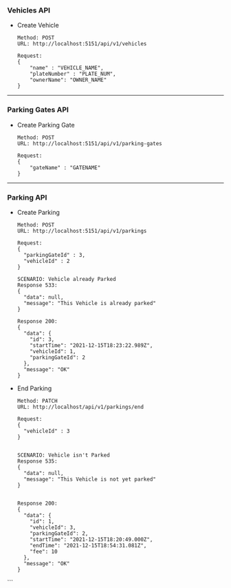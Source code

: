<h3>Vehicles API</h3>
<ul>
  <li>Create Vehicle

```
Method: POST
URL: http://localhost:5151/api/v1/vehicles
```

```
Request:
{
	"name" : "VEHICLE_NAME",
	"plateNumber" : "PLATE_NUM",
	"ownerName": "OWNER_NAME"
}
```

  </li>
</ul>

---

<h3>Parking Gates API</h3>
<ul>
  <li>Create Parking Gate

```
Method: POST
URL: http://localhost:5151/api/v1/parking-gates
```

```
Request:
{
	"gateName" : "GATENAME"
}
```

  </li>
</ul>

---

<h3>Parking API</h3>
<ul>
  <li>Create Parking
  
  ```
  Method: POST
  URL: http://localhost:5151/api/v1/parkings
  ```
  ```
  Request:
  {
    "parkingGateId" : 3,
    "vehicleId" : 2
  }
  ```
  ```
  SCENARIO: Vehicle already Parked
  Response 533:
  {
    "data": null,
    "message": "This Vehicle is already parked"
  }
  ```
  ```
  Response 200:
  {
    "data": {
      "id": 3,
      "startTime": "2021-12-15T18:23:22.989Z",
      "vehicleId": 1,
      "parkingGateId": 2
    },
    "message": "OK"
  }

```
</li>

<li>End Parking

```
Method: PATCH
URL: http://localhost/api/v1/parkings/end

```

```
Request:
{
  "vehicleId" : 3
}

```

```

SCENARIO: Vehicle isn't Parked
Response 535:
{
  "data": null,
  "message": "This Vehicle is not yet parked"
}

```

```

Response 200:
{
  "data": {
    "id": 1,
    "vehicleId": 3,
    "parkingGateId": 2,
    "startTime": "2021-12-15T18:20:49.000Z",
    "endTime": "2021-12-15T18:54:31.081Z",
    "fee": 10
  },
  "message": "OK"
}

```

</li>

</ul>
```
